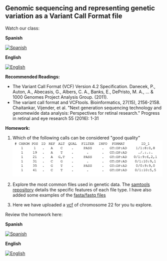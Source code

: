 ## Genomic sequencing and representing genetic variation as a Variant Call Format file

Watch our class: 

**Spanish**

[![Spanish](https://img.youtube.com/vi/0NRCSABJl24/0.jpg)](https://www.youtube.com/watch?v=0NRCSABJl24)

**English**

[![English](https://img.youtube.com/vi/T53riKd3k6U/0.jpg)](https://youtube.com/watch?v=T53riKd3k6U)

**Recommended Readings:**

- The Variant Call Format (VCF) Version 4.2 Specification.  Danecek, P., Auton, A., Abecasis, G., Albers, C. A., Banks, E., 
DePristo, M. A., ... & 1000 Genomes Project Analysis Group. (2011). 
- The variant call format and VCFtools. Bioinformatics, 27(15), 2156-2158.  Chaitankar, Vijender, et al. "Next generation sequencing technology and 
genomewide data analysis: Perspectives for retinal research." Progress in retinal and eye research 55 (2016): 1-31 


**Homework:**

1. Which of the following calls can be considered "good quality"
![vcf_image](vcf_homework.png)

2. Explore the most common files used in genetic data. The [samtools repository](https://github.com/samtools/hts-specs) details the specific features of each file type. I have also added some examples of the [fasta/fastq files](fasta-fastq.md)

3. Here we have uploaded a [vcf](/Module_1_Introduction/Week_2/chr22.vcf) of  chromosome 22 for you tu explore.

Review the homework here: 

**Spanish** 

[![Spanish](https://img.youtube.com/vi/nzMmtcYzQ7o/0.jpg)](https://www.youtube.com/watch?v=nzMmtcYzQ7o)

**English**

[![English](https://img.youtube.com/vi/IsZVG7GmpCs/0.jpg)](https://youtube.com/watch?v=IsZVG7GmpCs)
